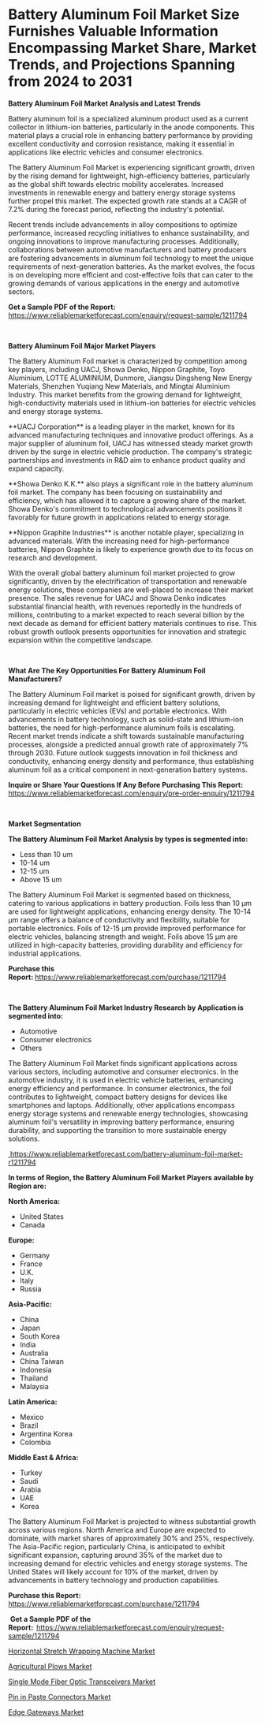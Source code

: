 <p><h1>Battery Aluminum Foil Market Size Furnishes Valuable Information Encompassing Market Share, Market Trends, and Projections Spanning from 2024 to 2031</h1></p><p><strong>Battery Aluminum Foil Market Analysis and Latest Trends</strong></p>
<p><p>Battery aluminum foil is a specialized aluminum product used as a current collector in lithium-ion batteries, particularly in the anode components. This material plays a crucial role in enhancing battery performance by providing excellent conductivity and corrosion resistance, making it essential in applications like electric vehicles and consumer electronics.</p><p>The Battery Aluminum Foil Market is experiencing significant growth, driven by the rising demand for lightweight, high-efficiency batteries, particularly as the global shift towards electric mobility accelerates. Increased investments in renewable energy and battery energy storage systems further propel this market. The expected growth rate stands at a CAGR of 7.2% during the forecast period, reflecting the industry's potential.</p><p>Recent trends include advancements in alloy compositions to optimize performance, increased recycling initiatives to enhance sustainability, and ongoing innovations to improve manufacturing processes. Additionally, collaborations between automotive manufacturers and battery producers are fostering advancements in aluminum foil technology to meet the unique requirements of next-generation batteries. As the market evolves, the focus is on developing more efficient and cost-effective foils that can cater to the growing demands of various applications in the energy and automotive sectors.</p></p>
<p><strong>Get a Sample PDF of the Report:&nbsp;</strong> <a href="https://www.reliablemarketforecast.com/enquiry/request-sample/1211794?utm_campaign=1170&utm_medium=2&utm_source=Github&utm_content=ia&utm_term=05102024&utm_id=battery-aluminum-foil">https://www.reliablemarketforecast.com/enquiry/request-sample/1211794</a></p>
<p>&nbsp;</p>
<p><strong>Battery Aluminum Foil Major Market Players</strong></p>
<p><p>The Battery Aluminum Foil market is characterized by competition among key players, including UACJ, Showa Denko, Nippon Graphite, Toyo Aluminium, LOTTE ALUMINIUM, Dunmore, Jiangsu Dingsheng New Energy Materials, Shenzhen Yuqiang New Materials, and Mingtai Aluminium Industry. This market benefits from the growing demand for lightweight, high-conductivity materials used in lithium-ion batteries for electric vehicles and energy storage systems.</p><p>**UACJ Corporation** is a leading player in the market, known for its advanced manufacturing techniques and innovative product offerings. As a major supplier of aluminum foil, UACJ has witnessed steady market growth driven by the surge in electric vehicle production. The company's strategic partnerships and investments in R&D aim to enhance product quality and expand capacity.</p><p>**Showa Denko K.K.** also plays a significant role in the battery aluminum foil market. The company has been focusing on sustainability and efficiency, which has allowed it to capture a growing share of the market. Showa Denko's commitment to technological advancements positions it favorably for future growth in applications related to energy storage.</p><p>**Nippon Graphite Industries** is another notable player, specializing in advanced materials. With the increasing need for high-performance batteries, Nippon Graphite is likely to experience growth due to its focus on research and development.</p><p>With the overall global battery aluminum foil market projected to grow significantly, driven by the electrification of transportation and renewable energy solutions, these companies are well-placed to increase their market presence. The sales revenue for UACJ and Showa Denko indicates substantial financial health, with revenues reportedly in the hundreds of millions, contributing to a market expected to reach several billion by the next decade as demand for efficient battery materials continues to rise. This robust growth outlook presents opportunities for innovation and strategic expansion within the competitive landscape.</p></p>
<p>&nbsp;</p>
<p><strong>What Are The Key Opportunities For Battery Aluminum Foil Manufacturers?</strong></p>
<p><p>The Battery Aluminum Foil market is poised for significant growth, driven by increasing demand for lightweight and efficient battery solutions, particularly in electric vehicles (EVs) and portable electronics. With advancements in battery technology, such as solid-state and lithium-ion batteries, the need for high-performance aluminum foils is escalating. Recent market trends indicate a shift towards sustainable manufacturing processes, alongside a predicted annual growth rate of approximately 7% through 2030. Future outlook suggests innovation in foil thickness and conductivity, enhancing energy density and performance, thus establishing aluminum foil as a critical component in next-generation battery systems.</p></p>
<p><strong>Inquire or Share Your Questions If Any Before Purchasing This Report:</strong> <a href="https://www.reliablemarketforecast.com/enquiry/pre-order-enquiry/1211794?utm_campaign=1170&utm_medium=2&utm_source=Github&utm_content=ia&utm_term=05102024&utm_id=battery-aluminum-foil">https://www.reliablemarketforecast.com/enquiry/pre-order-enquiry/1211794</a></p>
<p>&nbsp;</p>
<p><strong>Market Segmentation</strong></p>
<p><strong>The Battery Aluminum Foil Market Analysis by types is segmented into:</strong></p>
<p><ul><li>Less than 10 um</li><li>10-14 um</li><li>12-15 um</li><li>Above 15 um</li></ul></p>
<p><p>The Battery Aluminum Foil Market is segmented based on thickness, catering to various applications in battery production. Foils less than 10 µm are used for lightweight applications, enhancing energy density. The 10-14 µm range offers a balance of conductivity and flexibility, suitable for portable electronics. Foils of 12-15 µm provide improved performance for electric vehicles, balancing strength and weight. Foils above 15 µm are utilized in high-capacity batteries, providing durability and efficiency for industrial applications.</p></p>
<p><strong>Purchase this Report:&nbsp;</strong><a href="https://www.reliablemarketforecast.com/purchase/1211794?utm_campaign=1170&utm_medium=2&utm_source=Github&utm_content=ia&utm_term=05102024&utm_id=battery-aluminum-foil">https://www.reliablemarketforecast.com/purchase/1211794</a></p>
<p>&nbsp;</p>
<p><strong>The Battery Aluminum Foil Market Industry Research by Application is segmented into:</strong></p>
<p><ul><li>Automotive</li><li>Consumer electronics</li><li>Others</li></ul></p>
<p><p>The Battery Aluminum Foil Market finds significant applications across various sectors, including automotive and consumer electronics. In the automotive industry, it is used in electric vehicle batteries, enhancing energy efficiency and performance. In consumer electronics, the foil contributes to lightweight, compact battery designs for devices like smartphones and laptops. Additionally, other applications encompass energy storage systems and renewable energy technologies, showcasing aluminum foil's versatility in improving battery performance, ensuring durability, and supporting the transition to more sustainable energy solutions.</p></p>
<p><a href="https://www.reliablemarketforecast.com/battery-aluminum-foil-market-r1211794?utm_campaign=1170&utm_medium=2&utm_source=Github&utm_content=ia&utm_term=05102024&utm_id=battery-aluminum-foil">&nbsp;https://www.reliablemarketforecast.com/battery-aluminum-foil-market-r1211794</a></p>
<p><strong>In terms of Region, the Battery Aluminum Foil Market Players available by Region are:</strong></p>
<p>
    <p> <strong> North America: </strong>
        <ul>
            <li>United States</li>
            <li>Canada</li>
        </ul>
        </p> 
    <p> <strong> Europe: </strong>
        <ul>
            <li>Germany</li>
            <li>France</li>
            <li>U.K.</li>
            <li>Italy</li>
            <li>Russia</li>
        </ul>
        </p> 
    <p> <strong> Asia-Pacific: </strong>
        <ul>
            <li>China</li>
            <li>Japan</li>
            <li>South Korea</li>
            <li>India</li>
            <li>Australia</li>
            <li>China Taiwan</li>
            <li>Indonesia</li>
            <li>Thailand</li>
            <li>Malaysia</li>
        </ul>
        </p> 
    <p> <strong> Latin America: </strong>
        <ul>
            <li>Mexico</li>
            <li>Brazil</li>
            <li>Argentina Korea</li>
            <li>Colombia</li>
        </ul>
        </p> 
    <p> <strong> Middle East & Africa: </strong>
        <ul>
            <li>Turkey</li>
            <li>Saudi</li>
            <li>Arabia</li>
            <li>UAE</li>
            <li>Korea</li>
        </ul>
    </p>
    </p>
<p><p>The Battery Aluminum Foil Market is projected to witness substantial growth across various regions. North America and Europe are expected to dominate, with market shares of approximately 30% and 25%, respectively. The Asia-Pacific region, particularly China, is anticipated to exhibit significant expansion, capturing around 35% of the market due to increasing demand for electric vehicles and energy storage systems. The United States will likely account for 10% of the market, driven by advancements in battery technology and production capabilities.</p></p>
<p><strong>Purchase this Report: </strong><a href="https://www.reliablemarketforecast.com/purchase/1211794?utm_campaign=1170&utm_medium=2&utm_source=Github&utm_content=ia&utm_term=05102024&utm_id=battery-aluminum-foil">https://www.reliablemarketforecast.com/purchase/1211794</a></p>
<p>&nbsp;<strong>Get a Sample PDF of the Report:&nbsp;&nbsp;</strong><a href="https://www.reliablemarketforecast.com/enquiry/request-sample/1211794?utm_campaign=1170&utm_medium=2&utm_source=Github&utm_content=ia&utm_term=05102024&utm_id=battery-aluminum-foil">https://www.reliablemarketforecast.com/enquiry/request-sample/1211794</a></p>
<p><strong></strong></p>
<p><p><a href="https://www.linkedin.com/pulse/horizontal-stretch-wrapping-machine-momentum-charting-96-cagr-bjzoe?utm_campaign=1170&utm_medium=2&utm_source=Github&utm_content=ia&utm_term=05102024&utm_id=battery-aluminum-foil">Horizontal Stretch Wrapping Machine Market</a></p><p><a href="https://www.linkedin.com/pulse/agricultural-plows-industry-sector-market-dynamics-future-f7nqe?utm_campaign=1170&utm_medium=2&utm_source=Github&utm_content=ia&utm_term=05102024&utm_id=battery-aluminum-foil">Agricultural Plows Market</a></p><p><a href="https://issuu.com/reportprime-2/docs/single-mode-fiber-optic-transceiver_2d8a5d3b40119c?utm_campaign=1170&utm_medium=2&utm_source=Github&utm_content=ia&utm_term=05102024&utm_id=battery-aluminum-foil">Single Mode Fiber Optic Transceivers Market</a></p><p><a href="https://issuu.com/reportprime-2/docs/pin-in-paste-connectors-market-size_87c14128ce879b?utm_campaign=1170&utm_medium=2&utm_source=Github&utm_content=ia&utm_term=05102024&utm_id=battery-aluminum-foil">Pin in Paste Connectors Market</a></p><p><a href="https://github.com/sofayahoo2023/Market-Research-Report-List-6/blob/main/edge-gateways-market.md?utm_campaign=1170&utm_medium=2&utm_source=Github&utm_content=ia&utm_term=05102024&utm_id=battery-aluminum-foil">Edge Gateways Market</a></p></p>